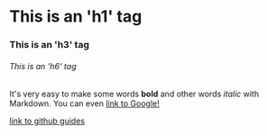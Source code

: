 # This is an 'h1' tag
### This is an 'h3' tag
###### This is an 'h6' tag


It's very easy to make some words **bold** and other words *italic* with Markdown. You can even [link to Google!](http://google.com)

[link to github guides](https://guides.github.com/features/mastering-markdown/)
